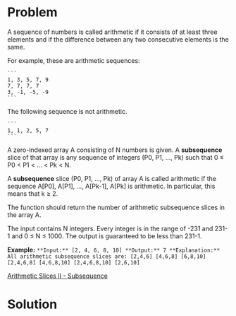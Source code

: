 
# Problem

A sequence of numbers is called arithmetic if it consists of at least three
elements and if the difference between any two consecutive elements is the
same.

For example, these are arithmetic sequences:

    ```
    1, 3, 5, 7, 9
    7, 7, 7, 7
    3, -1, -5, -9
    ```

The following sequence is not arithmetic.

    ```
    1, 1, 2, 5, 7
    ```

A zero-indexed array A consisting of N numbers is given. A **subsequence**
slice of that array is any sequence of integers (P0, P1, ..., Pk) such that 0
≤ P0 < P1 < ... < Pk < N.

A **subsequence** slice (P0, P1, ..., Pk) of array A is called arithmetic if
the sequence A[P0], A[P1], ..., A[Pk-1], A[Pk] is arithmetic. In particular,
this means that k ≥ 2.

The function should return the number of arithmetic subsequence slices in the
array A.

The input contains N integers. Every integer is in the range of -231 and 231-1
and 0 ≤ N ≤ 1000. The output is guaranteed to be less than 231-1.

**Example:**
    ```
    **Input:** [2, 4, 6, 8, 10]
    **Output:** 7
    **Explanation:**
    All arithmetic subsequence slices are:
    [2,4,6]
    [4,6,8]
    [6,8,10]
    [2,4,6,8]
    [4,6,8,10]
    [2,4,6,8,10]
    [2,6,10]
    ```



[Arithmetic Slices II - Subsequence](https://leetcode.com/problems/arithmetic-slices-ii-subsequence)

# Solution



